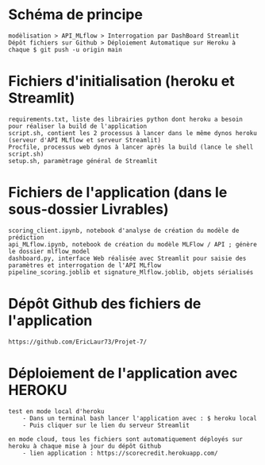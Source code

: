 # Schéma de principe 
    modèlisation > API_MLflow > Interrogation par DashBoard Streamlit
    Dépôt fichiers sur Github > Déploiement Automatique sur Heroku à chaque $ git push -u origin main

# Fichiers d'initialisation (heroku et Streamlit)
    requirements.txt, liste des librairies python dont heroku a besoin pour réaliser la build de l'application
    script.sh, contient les 2 processus à lancer dans le même dynos heroku (serveur d'API MLflow et serveur Streamlit)
    Procfile, processus web dynos à lancer après la build (lance le shell script.sh)
    setup.sh, paramètrage général de Streamlit

# Fichiers de l'application (dans le sous-dossier Livrables)
    scoring_client.ipynb, notebook d'analyse de création du modèle de prédiction
    api_MLflow.ipynb, notebook de création du modèle MLFlow / API ; génère le dossier mlflow_model
    dashboard.py, interface Web réalisée avec Streamlit pour saisie des paramètres et interrogation de l'API MLflow
    pipeline_scoring.joblib et signature_Mlflow.joblib, objets sérialisés

# Dépôt Github des fichiers de l'application
    https://github.com/EricLaur73/Projet-7/

# Déploiement de l'application avec HEROKU 
    test en mode local d'heroku
        - Dans un terminal bash lancer l'application avec : $ heroku local
        - Puis cliquer sur le lien du serveur Streamlit

    en mode cloud, tous les fichiers sont automatiquement déployés sur heroku à chaque mise à jour du dépôt Github
        - lien application : https://scorecredit.herokuapp.com/ 